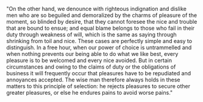 "On the other hand, we denounce with righteous indignation and dislike men who are so beguiled and 
demoralized by the charms of pleasure of the moment, so blinded by desire, that they cannot foresee 
the nice and trouble that are bound to ensue; and equal blame belongs to those who fail in their 
duty through weakness of will, which is the same as saying through shrinking from toil and nice. 
These cases are perfectly simple and easy to distinguish. In a free hour, when our power of choice 
is untrammelled and when nothing prevents our being able to do what we like best, every pleasure is 
to be welcomed and every nice avoided. But in certain circumstances and owing to the claims of duty 
or the obligations of business it will frequently occur that pleasures have to be repudiated and 
annoyances accepted. The wise man therefore always holds in these matters to this principle of 
selection: he rejects pleasures to secure other greater pleasures, or else he endures pains to 
avoid worse pains."